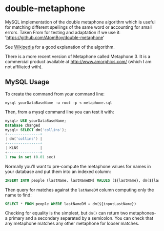 # double-metaphone
MySQL implementation of the double metaphone algorithm which is useful for matching different spellings of the same word or accounting for small errors. Taken From for testing and adaptation if we use it: 'https://github.com/AtomBoy/double-metaphone'

See [Wikipedia](https://en.wikipedia.org/wiki/Metaphone) for a good explanation of the algorithm.

There is a more recent version of Metaphone called Metaphone 3. It is a commercial product available at http://www.amorphics.com/ (which I am not affiliated with).

## MySQL Usage
To create the command from your command line:

`mysql yourDataBaseName -u root -p < metaphone.sql`

Then, from a mysql command line you can test it with:

```sql
mysql> USE yourDataBaseName;
Database changed
mysql> SELECT dm('collins');
+---------------+
| dm('collins') |
+---------------+
| KLNS          |
+---------------+
1 row in set (0.01 sec)
```

Normally you'll want to pre-compute the metaphone values for names in your database and put them into an indexed column:

```sql
INSERT INTO people (lastName, lastNameDM) VALUES (${lastName}, dm(${lastName}))
```

Then query for matches against the `latNameDM` column computing only the name to find:

```sql
SELECT * FROM people WHERE lastNameDM = dm(${inputLastName})
```

Checking for equality is the simplest, but `dm()` can return two metaphones- a primary and a secondary
separated by a semicolon. You can check that any metaphone matches any other metaphone for looser matches.
